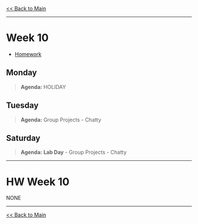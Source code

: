 [<< Back to Main](../README.md)

---
# Week 10
- [Homework](#hw-week-10)

## Monday
> **Agenda:** HOLIDAY

## Tuesday
> **Agenda:** Group Projects - Chatty

## Saturday
> **Agenda:** **Lab Day** - Group Projects - Chatty
---
# HW Week 10

NONE

---
[<< Back to Main](../README.md)
